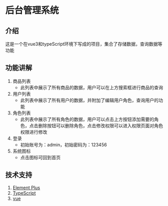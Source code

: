 # 后台管理系统

## 介绍
这是一个在vue3和typeScript环境下写成的项目，集合了存储数据，查询数据等功能

## 功能讲解
1. 商品列表
    - 此列表中展示了所有商品的数据，用户可以在上方搜索框进行商品的查询
3. 用户列表
    - 此列表中展示了所有用户的数据，并附加了编辑用户角色，查询用户的功能
4. 角色列表
    - 此列表中展示了所有角色的数据，用户可以点击上方按钮添加需要的角色，点击删除按钮可以删除角色，点击修改权限可以进入权限页面对角色权限进行修改
5. 登录
    - 初始账号为：admin，初始密码为：123456
6. 系统图标
    - 点击图标可回到首页

## 技术支持
1. [Element Plus](https://element-plus.gitee.io/zh-CN/)
2. [TypeScript](http://typescript.p2hp.com/)
3. [vue](https://vuejs.org/)
